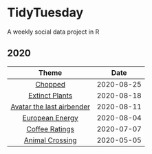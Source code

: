 # TidyTuesday
A weekly social data project in R

## 2020

| Theme | Date |
| :---: | :---:|
[Chopped](https://github.com/albertkenji/TidyTuesday/blob/master/2020-08-25_chopped.R) | 2020-08-25 |
[Extinct Plants](https://github.com/albertkenji/TidyTuesday/blob/master/2020-08-18_extinct_plants_script.R) | 2020-08-18 |
[Avatar the last airbender](https://github.com/albertkenji/TidyTuesday/blob/master/2020-08-11_avatar_the_last_airbender.Rmd) | 2020-08-11 |
[European Energy](https://github.com/albertkenji/TidyTuesday/blob/master/2020-08-04_european_energy.Rmd) | 2020-08-04 |
[Coffee Ratings](https://github.com/albertkenji/TidyTuesday/blob/master/2020-07-07_coffee_ratings.Rmd) | 2020-07-07 |
[Animal Crossing](https://github.com/albertkenji/TidyTuesday/blob/master/2020-05-05_animal_crossing.Rmd) |2020-05-05 |
